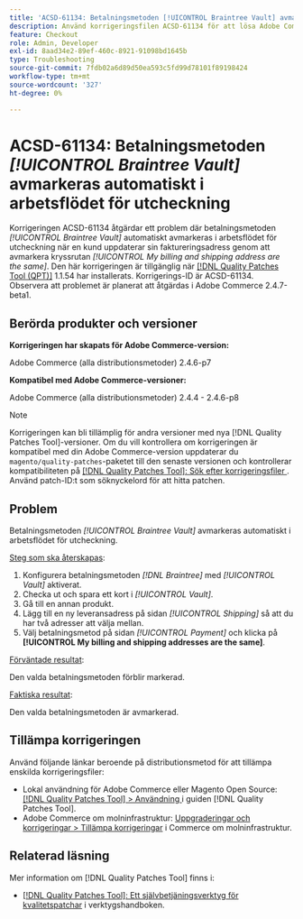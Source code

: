 ```yaml
---
title: 'ACSD-61134: Betalningsmetoden [!UICONTROL Braintree Vault] avmarkeras automatiskt i arbetsflödet för utcheckning'
description: Använd korrigeringsfilen ACSD-61134 för att lösa Adobe Commerce-problemet där betalningsmetoden *[!UICONTROL Braintree Vault]* automatiskt avmarkeras i kassaarbetsflödet när en kund uppdaterar sin faktureringsadress genom att avmarkera kryssrutan *[!UICONTROL My billing and shipping address are the same]*.
feature: Checkout
role: Admin, Developer
exl-id: 8aad34e2-89ef-460c-8921-91098bd1645b
type: Troubleshooting
source-git-commit: 7fdb02a6d89d50ea593c5fd99d78101f89198424
workflow-type: tm+mt
source-wordcount: '327'
ht-degree: 0%

---
```


# ACSD-61134: Betalningsmetoden *[!UICONTROL Braintree Vault]* avmarkeras automatiskt i arbetsflödet för utcheckning

Korrigeringen ACSD-61134 åtgärdar ett problem där betalningsmetoden *[!UICONTROL Braintree Vault]* automatiskt avmarkeras i arbetsflödet för utcheckning när en kund uppdaterar sin faktureringsadress genom att avmarkera kryssrutan *[!UICONTROL My billing and shipping address are the same]*. Den här korrigeringen är tillgänglig när [[!DNL Quality Patches Tool (QPT)]](https://experienceleague.adobe.com/en/docs/commerce-operations/tools/quality-patches-tool/quality-patches-tool-to-self-serve-quality-patches) 1.1.54 har installerats. Korrigerings-ID är ACSD-61134. Observera att problemet är planerat att åtgärdas i Adobe Commerce 2.4.7-beta1.

## Berörda produkter och versioner

**Korrigeringen har skapats för Adobe Commerce-version:**

Adobe Commerce (alla distributionsmetoder) 2.4.6-p7

**Kompatibel med Adobe Commerce-versioner:**

Adobe Commerce (alla distributionsmetoder) 2.4.4 - 2.4.6-p8

>[!NOTE]
>
>Korrigeringen kan bli tillämplig för andra versioner med nya [!DNL Quality Patches Tool]-versioner. Om du vill kontrollera om korrigeringen är kompatibel med din Adobe Commerce-version uppdaterar du `magento/quality-patches`-paketet till den senaste versionen och kontrollerar kompatibiliteten på [[!DNL Quality Patches Tool]: Sök efter korrigeringsfiler ](https://experienceleague.adobe.com/tools/commerce-quality-patches/index.html). Använd patch-ID:t som söknyckelord för att hitta patchen.

## Problem

Betalningsmetoden *[!UICONTROL Braintree Vault]* avmarkeras automatiskt i arbetsflödet för utcheckning.

<u>Steg som ska återskapas</u>:

1. Konfigurera betalningsmetoden *[!DNL Braintree]* med *[!UICONTROL Vault]* aktiverat.
1. Checka ut och spara ett kort i *[!UICONTROL Vault]*.
1. Gå till en annan produkt.
1. Lägg till en ny leveransadress på sidan *[!UICONTROL Shipping]* så att du har två adresser att välja mellan.
1. Välj betalningsmetod på sidan *[!UICONTROL Payment]* och klicka på **[!UICONTROL My billing and shipping addresses are the same]**.

<u>Förväntade resultat</u>:

Den valda betalningsmetoden förblir markerad.

<u>Faktiska resultat</u>:

Den valda betalningsmetoden är avmarkerad.

## Tillämpa korrigeringen

Använd följande länkar beroende på distributionsmetod för att tillämpa enskilda korrigeringsfiler:

* Lokal användning för Adobe Commerce eller Magento Open Source: [[!DNL Quality Patches Tool] > Användning ](/help/tools/quality-patches-tool/usage.md) i guiden [!DNL Quality Patches Tool].
* Adobe Commerce om molninfrastruktur: [Uppgraderingar och korrigeringar > Tillämpa korrigeringar](https://experienceleague.adobe.com/docs/commerce-cloud-service/user-guide/develop/upgrade/apply-patches.html) i Commerce om molninfrastruktur.

## Relaterad läsning

Mer information om [!DNL Quality Patches Tool] finns i:

* [[!DNL Quality Patches Tool]: Ett självbetjäningsverktyg för kvalitetspatchar](/help/tools/quality-patches-tool/quality-patches-tool-to-self-serve-quality-patches.md) i verktygshandboken.

